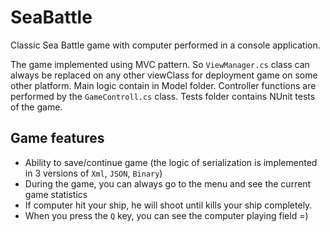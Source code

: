 # SeaBattle

Classic Sea Battle game with computer performed in a console application.

The game implemented using MVC pattern. So `ViewManager.cs` class can always be replaced on any other viewClass for deployment game on some other platform. Main logic contain in Model folder. 
Сontroller functions are performed by the `GameControll.cs` class. Tests folder contains NUnit tests of the game.

## Game features
- Ability to save/continue game (the logic of serialization is implemented in 3 versions of `Xml`, `JSON`, `Binary`)
- During the game, you can always go to the menu and see the current game statistics
- If computer hit your ship, he will shoot until kills your ship completely.
- When you press the `Q` key, you can see the computer playing field =)
